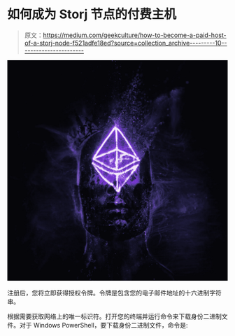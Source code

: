 # 如何成为 Storj 节点的付费主机

> 原文：<https://medium.com/geekculture/how-to-become-a-paid-host-of-a-storj-node-f521adfe18ed?source=collection_archive---------10----------------------->

![](img/7286cd130290a31abec4c9c2d7fc8e5f.png)

注册后，您将立即获得授权令牌。令牌是包含您的电子邮件地址的十六进制字符串。

根据需要获取网络上的唯一标识符。打开您的终端并运行命令来下载身份二进制文件。对于 Windows PowerShell，要下载身份二进制文件，命令是: